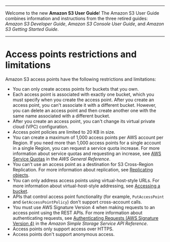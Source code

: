 --------

Welcome to the new **Amazon S3 User Guide**\! The Amazon S3 User Guide combines information and instructions from the three retired guides: *Amazon S3 Developer Guide*, *Amazon S3 Console User Guide*, and *Amazon S3 Getting Started Guide*\.

--------

# Access points restrictions and limitations<a name="access-points-restrictions-limitations"></a>

Amazon S3 access points have the following restrictions and limitations: 
+ You can only create access points for buckets that you own\.
+ Each access point is associated with exactly one bucket, which you must specify when you create the access point\. After you create an access point, you can't associate it with a different bucket\. However, you can delete an access point and then create another one with the same name associated with a different bucket\.
+ After you create an access point, you can't change its virtual private cloud \(VPC\) configuration\.
+ Access point policies are limited to 20 KB in size\.
+ You can create a maximum of 1,000 access points per AWS account per Region\. If you need more than 1,000 access points for a single account in a single Region, you can request a service quota increase\. For more information about service quotas and requesting an increase, see [AWS Service Quotas](https://docs.aws.amazon.com/general/latest/gr/aws_service_limits.html) in the *AWS General Reference*\.
+ You can't use an access point as a destination for S3 Cross\-Region Replication\. For more information about replication, see [Replicating objects](replication.md)\.
+ You can only address access points using virtual\-host\-style URLs\. For more information about virtual\-host\-style addressing, see [Accessing a bucket](access-bucket-intro.md)\.
+ APIs that control access point functionality \(for example, `PutAccessPoint` and `GetAccessPointPolicy`\) don't support cross\-account calls\.
+ You must use AWS Signature Version 4 when making requests to an access point using the REST APIs\. For more information about authenticating requests, see [Authenticating Requests \(AWS Signature Version 4\)](https://docs.aws.amazon.com/AmazonS3/latest/API/sig-v4-authenticating-requests.html) in the *Amazon Simple Storage Service API Reference*\.
+ Access points only support access over HTTPS\.
+ Access points don't support anonymous access\.